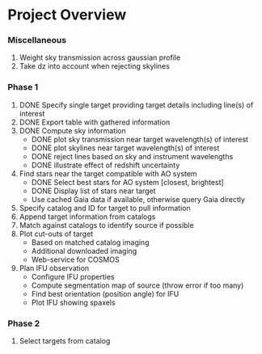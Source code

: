 # Project Overview

### Miscellaneous
1. Weight sky transmission across gaussian profile
1. Take dz into account when rejecting skylines

### Phase 1
1. DONE Specify single target providing target details including line(s) of interest
1. DONE Export table with gathered information
1. DONE Compute sky information
    - DONE plot sky transmission near target wavelength(s) of interest
    - DONE plot skylines near target wavelength(s) of interest
    - DONE reject lines based on sky and instrument wavelengths
    - DONE illustrate effect of redshift uncertainty
1. Find stars near the target compatible with AO system
    - DONE Select best stars for AO system [closest, brightest]
    - DONE Display list of stars near target
    - Use cached Gaia data if available, otherwise query Gaia directly
1. Specify catalog and ID for target to pull information
1. Append target information from catalogs
1. Match against catalogs to identify source if possible
1. Plot cut-outs of target
    - Based on matched catalog imaging
    - Additional downloaded imaging
    - Web-service for COSMOS
1. Plan IFU observation
    - Configure IFU properties
    - Compute segmentation map of source (throw error if too many)
    - Find best orientation (position angle) for IFU
    - Plot IFU showing spaxels

### Phase 2
1. Select targets from catalog
